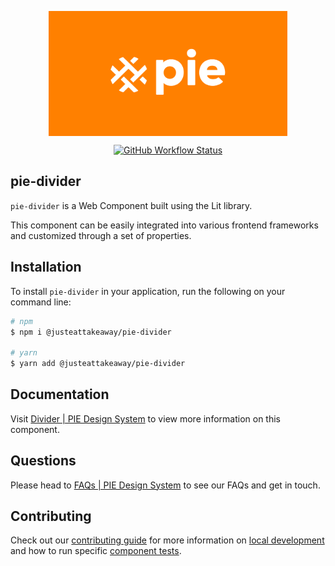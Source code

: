 <p align="center">
  <img align="center" src="../../../readme_image.png" height="200" alt="">
</p>

<p align="center">
  <a href="https://www.npmjs.com/@justeattakeaway/pie-divider">
    <img alt="GitHub Workflow Status" src="https://img.shields.io/npm/v/@justeattakeaway/pie-divider.svg">
  </a>
</p>

## pie-divider

`pie-divider` is a Web Component built using the Lit library.

This component can be easily integrated into various frontend frameworks and customized through a set of properties.


## Installation

To install `pie-divider` in your application, run the following on your command line:

```bash
# npm
$ npm i @justeattakeaway/pie-divider

# yarn
$ yarn add @justeattakeaway/pie-divider
```

## Documentation

Visit  [Divider | PIE Design System](https://pie.design/components/divider/overview) to view more information on this component.

## Questions

Please head to [FAQs | PIE Design System](https://pie.design/support/contact-us/) to see our FAQs and get in touch.

## Contributing

Check out our [contributing guide](https://github.com/justeattakeaway/pie/wiki/Contributing-Guide) for more information on [local development](https://github.com/justeattakeaway/pie/wiki/Contributing-Guide#local-development) and how to run specific [component tests](https://github.com/justeattakeaway/pie/wiki/Contributing-Guide#testing).

